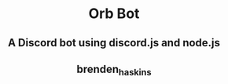 <div style= 'text-align: center;'>
    <h1>Orb Bot</h1>
    <h2>A Discord bot using discord.js and node.js<h2>
    <p>brenden<sub>haskins</p>
</div>
